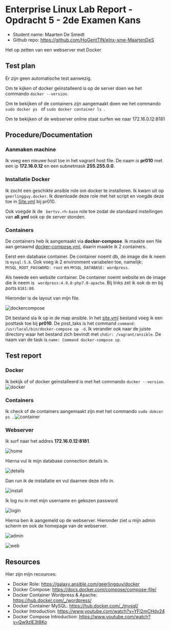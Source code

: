 # Enterprise Linux Lab Report - Opdracht 5 - 2de Examen Kans

- Student name: Maarten De Smedt
- Github repo: <https://github.com/HoGentTIN/elnx-sme-MaartenDeS>

Het op zetten van een webserver met Docker

## Test plan

Er zijn geen automatische test aanwezig.

Om te kijken of docker geïnstalleerd is op de server doen we het commando `` docker --version ``.

Om te bekijken of de containers zijn aangemaakt doen we het commando ``sudo docker ps `` of ``sudo docker container ls ``.

Om te bekijken of de webserver online staat surfen we naar 172.16.0.12:8181




## Procedure/Documentation

### Aanmaken machine
Ik voeg een nieuwe host toe in het vagrant host file. De naam is **pr010** met een ip **172.16.0.12** en een subnetmask **255.255.0.0**.

### Installatie Docker
Ik zocht een geschikte ansible role om docker te installeren. Ik kwam uit op ``geerlingguy.docker``. Ik downloade deze role met het script en voegde deze toe in [Site.yml](https://github.com/MaartenDeS/elnx-sme/blob/soluation/ansible/site.yml) bij pr010. 

Ook voegde ik de `` bertvv.rh-base`` role toe zodat de standaard instellingen van **all.yml** ook op de server stonden.

### Containers
De containers heb ik aangemaakt via **docker-compose**. Ik maakte een file aan genaamd [docker-compose.yml](https://github.com/MaartenDeS/elnx-sme/blob/soluation/ansible/docker-compose.yml), daarin maakte ik 2 containers.

Eerst een database container. De container noemt db, de image die ik neem is ``mysql:5.6``. Ook voeg ik 2 environment variabelen toe, namelijk: `` MYSQL_ROOT_PASSWORD: root`` en  ``MYSQL_DATABASE: wordpress``.

Als tweede een website container. De container noemt website en de image die ik neem is `` wordpress:4.9.8-php7.0-apache``. Bij links zet ik ook ``db`` en bij ports ``8181:80``.

Hieronder is de layout van mijn file.

![dockercompose](https://github.com/MaartenDeS/elnx-sme/blob/soluation/report/screen/pr010compose.png)

Dit bestand sla ik op in de map ansible. In het [site.yml](https://github.com/MaartenDeS/elnx-sme/blob/soluation/ansible/site.yml) bestand voeg ik een posttask toe bij **pr010**. De post_taks is het command ``command: /usr/local/bin/docker-compose up -d``. Ik verander ook naar de juiste directory waar het bestand zich bevindt met   ``chdir: /vagrant/ansible``. De naam van de task is ``name: Command docker-compose up``.


## Test report

### Docker
Ik bekijk of of docker geïnstalleerd is met het commando ``docker --version``.
![docker](https://github.com/MaartenDeS/elnx-sme/blob/soluation/report/screen/pr010docker.png)

### Containers
Ik check of de containers aangemaakt zijn met het commando ``sudo dokcer ps ``.
![container](https://github.com/MaartenDeS/elnx-sme/blob/soluation/report/screen/pr010container.png)

### Webserver
Ik surf naar het addres **172.16.0.12:8181**.

![home](https://github.com/MaartenDeS/elnx-sme/blob/soluation/report/screen/pr010home.png)

Hierna vul ik mijn database connection details in.

![details](https://github.com/MaartenDeS/elnx-sme/blob/soluation/report/screen/pr010details.png)

Dan run ik de installatie en vul daarnee deze info in.

![install](https://github.com/MaartenDeS/elnx-sme/blob/soluation/report/screen/pr010install.png)

Ik log nu in met mijn username en gekozen password

![login](https://github.com/MaartenDeS/elnx-sme/blob/soluation/report/screen/pr010login.png)

Hierna ben ik aangemeld op de webserver. Hieronder ziet u mijn admin scherm en ook de homepage van de webserver.

![admin](https://github.com/MaartenDeS/elnx-sme/blob/soluation/report/screen/pr010admin.png)


![web](https://github.com/MaartenDeS/elnx-sme/blob/soluation/report/screen/pr010website.png)





## Resources

Hier zijn mijn recources:

- Docker Role: <https://galaxy.ansible.com/geerlingguy/docker>
- Docker Compose: <https://docs.docker.com/compose/compose-file/>
- Docker Container Wordpress & Apache: <https://hub.docker.com/_/wordpress/>
- Docker Container MySQL: <https://hub.docker.com/_/mysql/>
- Docker Introduction: <https://www.youtube.com/watch?v=YFl2mCHdv24>
- Docker Compose Introduction: <https://www.youtube.com/watch?v=Qw9zlE3t8Ko>